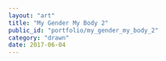 ```yaml
---
layout: "art"
title: "My Gender My Body 2"
public_id: "portfolio/my_gender_my_body_2"
category: "drawn"
date: 2017-06-04
---
```

